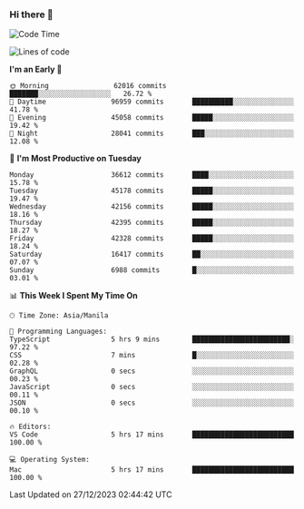 ### Hi there 👋

<!--START_SECTION:waka-->
![Code Time](http://img.shields.io/badge/Code%20Time-4%2C651%20hrs%2026%20mins-blue)

![Lines of code](https://img.shields.io/badge/From%20Hello%20World%20I%27ve%20Written-104.0%20million%20lines%20of%20code-blue)

**I'm an Early 🐤** 

```text
🌞 Morning                62016 commits       ███████░░░░░░░░░░░░░░░░░░   26.72 % 
🌆 Daytime                96959 commits       ██████████░░░░░░░░░░░░░░░   41.78 % 
🌃 Evening                45058 commits       █████░░░░░░░░░░░░░░░░░░░░   19.42 % 
🌙 Night                  28041 commits       ███░░░░░░░░░░░░░░░░░░░░░░   12.08 % 
```
📅 **I'm Most Productive on Tuesday** 

```text
Monday                   36612 commits       ████░░░░░░░░░░░░░░░░░░░░░   15.78 % 
Tuesday                  45178 commits       █████░░░░░░░░░░░░░░░░░░░░   19.47 % 
Wednesday                42156 commits       █████░░░░░░░░░░░░░░░░░░░░   18.16 % 
Thursday                 42395 commits       █████░░░░░░░░░░░░░░░░░░░░   18.27 % 
Friday                   42328 commits       █████░░░░░░░░░░░░░░░░░░░░   18.24 % 
Saturday                 16417 commits       ██░░░░░░░░░░░░░░░░░░░░░░░   07.07 % 
Sunday                   6988 commits        █░░░░░░░░░░░░░░░░░░░░░░░░   03.01 % 
```


📊 **This Week I Spent My Time On** 

```text
🕑︎ Time Zone: Asia/Manila

💬 Programming Languages: 
TypeScript               5 hrs 9 mins        ████████████████████████░   97.22 % 
CSS                      7 mins              █░░░░░░░░░░░░░░░░░░░░░░░░   02.28 % 
GraphQL                  0 secs              ░░░░░░░░░░░░░░░░░░░░░░░░░   00.23 % 
JavaScript               0 secs              ░░░░░░░░░░░░░░░░░░░░░░░░░   00.11 % 
JSON                     0 secs              ░░░░░░░░░░░░░░░░░░░░░░░░░   00.10 % 

🔥 Editors: 
VS Code                  5 hrs 17 mins       █████████████████████████   100.00 % 

💻 Operating System: 
Mac                      5 hrs 17 mins       █████████████████████████   100.00 % 
```


 Last Updated on 27/12/2023 02:44:42 UTC
<!--END_SECTION:waka-->


<!--
**rad182/rad182** is a ✨ _special_ ✨ repository because its `README.md` (this file) appears on your GitHub profile.

Here are some ideas to get you started:

- 🔭 I’m currently working on ...
- 🌱 I’m currently learning ...
- 👯 I’m looking to collaborate on ...
- 🤔 I’m looking for help with ...
- 💬 Ask me about ...
- 📫 How to reach me: ...
- 😄 Pronouns: ...
- ⚡ Fun fact: ...
-->
